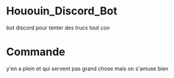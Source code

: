# Hououin_Discord_Bot
bot discord pour tenter des trucs tout con

# Commande
y'en a plein et qui servent pas grand chose mais on s'amuse bien
